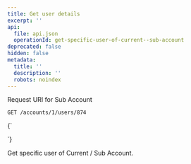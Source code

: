 ```yaml
---
title: Get user details
excerpt: ''
api:
  file: api.json
  operationId: get-specific-user-of-current--sub-account
deprecated: false
hidden: false
metadata:
  title: ''
  description: ''
  robots: noindex
---
```

Request URI for Sub Account

```
GET /accounts/1/users/874
```

<HTMLBlock>{`
<div></div>

<style></style>
`}</HTMLBlock>

Get specific user of Current / Sub Account.
